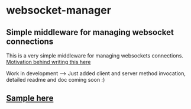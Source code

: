 # websocket-manager
Simple middleware for managing websocket connections
----------------------------------------------------

This is a very simple middleware for managing websockets connections. [Motivation behind writing this here](https://radu-matei.github.io/blog/aspnet-core-websockets-middleware/)

Work in development --> Just added client and server method invocation, detailed readme and doc coming soon :)

[Sample here](https://github.com/radu-matei/websocket-manager/tree/master/samples/ChatApplication)
---------------
